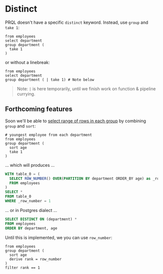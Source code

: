 # Distinct

PRQL doesn't have a specific `distinct` keyword. Instead, use `group` and `take 1`:

```prql
from employees
select department
group department (
  take 1
)
```

or without a linebreak:

```prql
from employees
select department
group department ( | take 1) # Note below
```

> Note: `|` is here temporarily, until we finish work on function & pipeline currying.

## Forthcoming features

Soon we'll be able to [select range of rows in each
group](https://stackoverflow.com/questions/3800551/select-first-row-in-each-group-by-group)
by combining `group` and `sort`:

```prql_no_test
# youngest employee from each department
from employees
group department (
  sort age
  take 1
)
```

... which will produces ...

```sql
WITH table_0 = (
  SELECT ROW_NUMBER() OVER(PARTITION BY department ORDER_BY age) as _row_number
  FROM employees
)
SELECT *
FROM table_0
WHERE _row_number = 1
```

... or in Postgres dialect ...

```sql
SELECT DISTINCT ON (department) *
FROM employees
ORDER BY department, age
```

Until this is implemented, we you can use `row_number`:

```prql
from employees
group department (
  sort age
  derive rank = row_number
)
filter rank == 1
```
